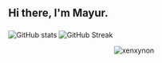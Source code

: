 ## Hi there, I'm Mayur.
###
![GitHub stats](https://github-readme-stats.vercel.app/api?username=xenxynon&hide=prs&show_icons=true&theme=buefy)
![GitHub Streak](http://github-readme-streak-stats.herokuapp.com?user=xenxynon&hide_border=true&date_format=n%2Fj%5B%2FY%5D)
<p align="center"> <img src="https://komarev.com/ghpvc/?username=xenxynon&style=flat-square" alt="xenxynon" /> </p>
